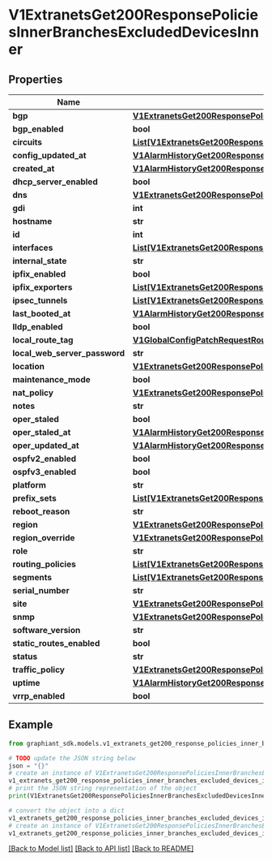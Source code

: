 # V1ExtranetsGet200ResponsePoliciesInnerBranchesExcludedDevicesInner


## Properties

Name | Type | Description | Notes
------------ | ------------- | ------------- | -------------
**bgp** | [**V1ExtranetsGet200ResponsePoliciesInnerBranchesExcludedDevicesInnerBgp**](V1ExtranetsGet200ResponsePoliciesInnerBranchesExcludedDevicesInnerBgp.md) |  | [optional] 
**bgp_enabled** | **bool** |  | [optional] 
**circuits** | [**List[V1ExtranetsGet200ResponsePoliciesInnerBranchesExcludedDevicesInnerCircuitsInner]**](V1ExtranetsGet200ResponsePoliciesInnerBranchesExcludedDevicesInnerCircuitsInner.md) |  | [optional] 
**config_updated_at** | [**V1AlarmHistoryGet200ResponseHistoryInnerTime**](V1AlarmHistoryGet200ResponseHistoryInnerTime.md) |  | [optional] 
**created_at** | [**V1AlarmHistoryGet200ResponseHistoryInnerTime**](V1AlarmHistoryGet200ResponseHistoryInnerTime.md) |  | [optional] 
**dhcp_server_enabled** | **bool** |  | [optional] 
**dns** | [**V1ExtranetsGet200ResponsePoliciesInnerBranchesExcludedDevicesInnerDns**](V1ExtranetsGet200ResponsePoliciesInnerBranchesExcludedDevicesInnerDns.md) |  | [optional] 
**gdi** | **int** |  | [optional] 
**hostname** | **str** |  | [optional] 
**id** | **int** |  | [optional] 
**interfaces** | [**List[V1ExtranetsGet200ResponsePoliciesInnerBranchesExcludedDevicesInnerInterfacesInner]**](V1ExtranetsGet200ResponsePoliciesInnerBranchesExcludedDevicesInnerInterfacesInner.md) |  | [optional] 
**internal_state** | **str** |  | [optional] 
**ipfix_enabled** | **bool** |  | [optional] 
**ipfix_exporters** | [**List[V1ExtranetsGet200ResponsePoliciesInnerBranchesExcludedDevicesInnerIpfixExportersInner]**](V1ExtranetsGet200ResponsePoliciesInnerBranchesExcludedDevicesInnerIpfixExportersInner.md) |  | [optional] 
**ipsec_tunnels** | [**List[V1ExtranetsGet200ResponsePoliciesInnerBranchesExcludedDevicesInnerIpsecTunnelsInner]**](V1ExtranetsGet200ResponsePoliciesInnerBranchesExcludedDevicesInnerIpsecTunnelsInner.md) |  | [optional] 
**last_booted_at** | [**V1AlarmHistoryGet200ResponseHistoryInnerTime**](V1AlarmHistoryGet200ResponseHistoryInnerTime.md) |  | [optional] 
**lldp_enabled** | **bool** |  | [optional] 
**local_route_tag** | [**V1GlobalConfigPatchRequestRoutingPoliciesValuePolicyStatementsValueStatementMatchesValueMatchRouteTagEntry**](V1GlobalConfigPatchRequestRoutingPoliciesValuePolicyStatementsValueStatementMatchesValueMatchRouteTagEntry.md) |  | [optional] 
**local_web_server_password** | **str** |  | [optional] 
**location** | [**V1ExtranetsGet200ResponsePoliciesInnerBranchesExcludedDevicesInnerLocation**](V1ExtranetsGet200ResponsePoliciesInnerBranchesExcludedDevicesInnerLocation.md) |  | [optional] 
**maintenance_mode** | **bool** |  | [optional] 
**nat_policy** | [**V1ExtranetsGet200ResponsePoliciesInnerBranchesExcludedDevicesInnerNatPolicy**](V1ExtranetsGet200ResponsePoliciesInnerBranchesExcludedDevicesInnerNatPolicy.md) |  | [optional] 
**notes** | **str** |  | [optional] 
**oper_staled** | **bool** |  | [optional] 
**oper_staled_at** | [**V1AlarmHistoryGet200ResponseHistoryInnerTime**](V1AlarmHistoryGet200ResponseHistoryInnerTime.md) |  | [optional] 
**oper_updated_at** | [**V1AlarmHistoryGet200ResponseHistoryInnerTime**](V1AlarmHistoryGet200ResponseHistoryInnerTime.md) |  | [optional] 
**ospfv2_enabled** | **bool** |  | [optional] 
**ospfv3_enabled** | **bool** |  | [optional] 
**platform** | **str** |  | [optional] 
**prefix_sets** | [**List[V1ExtranetsGet200ResponsePoliciesInnerBranchesExcludedDevicesInnerPrefixSetsInner]**](V1ExtranetsGet200ResponsePoliciesInnerBranchesExcludedDevicesInnerPrefixSetsInner.md) |  | [optional] 
**reboot_reason** | **str** |  | [optional] 
**region** | [**V1ExtranetsGet200ResponsePoliciesInnerBranchesExcludedDevicesInnerRegion**](V1ExtranetsGet200ResponsePoliciesInnerBranchesExcludedDevicesInnerRegion.md) |  | [optional] 
**region_override** | [**V1ExtranetsGet200ResponsePoliciesInnerBranchesExcludedDevicesInnerRegion**](V1ExtranetsGet200ResponsePoliciesInnerBranchesExcludedDevicesInnerRegion.md) |  | [optional] 
**role** | **str** |  | [optional] 
**routing_policies** | [**List[V1ExtranetsGet200ResponsePoliciesInnerBranchesExcludedDevicesInnerRoutingPoliciesInner]**](V1ExtranetsGet200ResponsePoliciesInnerBranchesExcludedDevicesInnerRoutingPoliciesInner.md) |  | [optional] 
**segments** | [**List[V1ExtranetsGet200ResponsePoliciesInnerBranchesExcludedDevicesInnerSegmentsInner]**](V1ExtranetsGet200ResponsePoliciesInnerBranchesExcludedDevicesInnerSegmentsInner.md) |  | [optional] 
**serial_number** | **str** |  | [optional] 
**site** | [**V1ExtranetsGet200ResponsePoliciesInnerBranchesExcludedDevicesInnerSite**](V1ExtranetsGet200ResponsePoliciesInnerBranchesExcludedDevicesInnerSite.md) |  | [optional] 
**snmp** | [**V1ExtranetsGet200ResponsePoliciesInnerBranchesExcludedDevicesInnerSnmp**](V1ExtranetsGet200ResponsePoliciesInnerBranchesExcludedDevicesInnerSnmp.md) |  | [optional] 
**software_version** | **str** |  | [optional] 
**static_routes_enabled** | **bool** |  | [optional] 
**status** | **str** |  | [optional] 
**traffic_policy** | [**V1ExtranetsGet200ResponsePoliciesInnerBranchesExcludedDevicesInnerTrafficPolicy**](V1ExtranetsGet200ResponsePoliciesInnerBranchesExcludedDevicesInnerTrafficPolicy.md) |  | [optional] 
**uptime** | [**V1AlarmHistoryGet200ResponseHistoryInnerTime**](V1AlarmHistoryGet200ResponseHistoryInnerTime.md) |  | [optional] 
**vrrp_enabled** | **bool** |  | [optional] 

## Example

```python
from graphiant_sdk.models.v1_extranets_get200_response_policies_inner_branches_excluded_devices_inner import V1ExtranetsGet200ResponsePoliciesInnerBranchesExcludedDevicesInner

# TODO update the JSON string below
json = "{}"
# create an instance of V1ExtranetsGet200ResponsePoliciesInnerBranchesExcludedDevicesInner from a JSON string
v1_extranets_get200_response_policies_inner_branches_excluded_devices_inner_instance = V1ExtranetsGet200ResponsePoliciesInnerBranchesExcludedDevicesInner.from_json(json)
# print the JSON string representation of the object
print(V1ExtranetsGet200ResponsePoliciesInnerBranchesExcludedDevicesInner.to_json())

# convert the object into a dict
v1_extranets_get200_response_policies_inner_branches_excluded_devices_inner_dict = v1_extranets_get200_response_policies_inner_branches_excluded_devices_inner_instance.to_dict()
# create an instance of V1ExtranetsGet200ResponsePoliciesInnerBranchesExcludedDevicesInner from a dict
v1_extranets_get200_response_policies_inner_branches_excluded_devices_inner_from_dict = V1ExtranetsGet200ResponsePoliciesInnerBranchesExcludedDevicesInner.from_dict(v1_extranets_get200_response_policies_inner_branches_excluded_devices_inner_dict)
```
[[Back to Model list]](../README.md#documentation-for-models) [[Back to API list]](../README.md#documentation-for-api-endpoints) [[Back to README]](../README.md)


